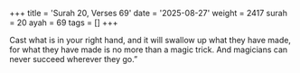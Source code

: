 +++
title = 'Surah 20, Verses 69'
date = '2025-08-27'
weight = 2417
surah = 20
ayah = 69
tags = []
+++

Cast what is in your right hand, and it will swallow up what they have made, for what they have made is no more than a magic trick. And magicians can never succeed wherever they go.”